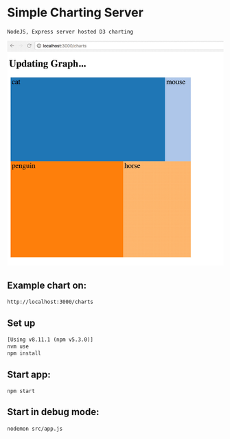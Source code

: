 # Simple Charting Server
    
    NodeJS, Express server hosted D3 charting

![Alt text](charing-server.gif "Chart")

## Example chart on: 
    http://localhost:3000/charts
    
## Set up 
    [Using v8.11.1 (npm v5.3.0)]
    nvm use
    npm install

## Start app:
    
    npm start

## Start in debug mode:
    
    nodemon src/app.js

